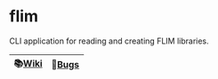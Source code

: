 # flim
 CLI application for reading and creating FLIM libraries.

|📚[Wiki](https://github.com/artegoser/flim.js/wiki)|📕[Bugs](https://github.com/artegoser/flim.js/issues)|
|-|-|